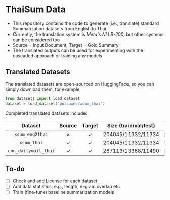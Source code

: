 # ThaiSum Data
- This repository contains the code to generate (i.e., translate) standard Summarization datasets from English to Thai
- Currently, the translation system is *Meta's NLLB-200*, but other systems can be considered too
- Source = Input Document, Target = Gold Summary
- The translated outputs can be used for experimenting with the cascaded approach or training any models

## Translated Datasets
The translated datasets are open-sourced on HuggingFace, so you can simply download them, for example,

```python
from datasets import load_dataset
dataset = load_dataset("potsawee/xsum_thai")
```

Completed translated datasets include:

|        Dataset       |  Source |  Target | Size (train/val/test) | Link                                                        |
|:--------------------:|:-------:|:-------:|:---------------------:|-------------------------------------------------------------|
|    `xsum_eng2thai`   | &cross; | &check; |   204045/11332/11334  | https://huggingface.co/datasets/potsawee/xsum_eng2thai      |
|      `xsum_thai`     | &check; | &check; |   204045/11332/11334  | https://huggingface.co/datasets/potsawee/xsum_thai          |
| `cnn_dailymail_thai` | &check; | &check; |   287113/13368/11490  | https://huggingface.co/datasets/potsawee/cnn_dailymail_thai |

## To-do
- [ ] Check and add License for each dataset
- [ ] Add data statistics, e.g., length, n-gram overlap etc
- [ ] Train (fine-tune) baseline summarization models
